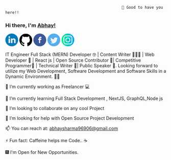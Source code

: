 

                                                       👋 Good to have you here!!
       
                                                                   
### Hi there, I'm [Abhay!](https://github.com/itsabhay99) 
<a href="https://www.linkedin.com/in/itsabhay99/" target="_blank"><img src="https://github.com/avinashkranjan/avinashkranjan/blob/master/logos/linkedin.png" width="40" /></a>
<a href="https://github.com/itsabhay99"><img src="https://github.com/avinashkranjan/avinashkranjan/blob/master/logos/github-logo.png" width="40" /></a>
<a href="https://www.facebook.com/abhaysharma.1333" target="_blank"><img src="https://github.com/avinashkranjan/avinashkranjan/blob/master/logos/facebook.png" width="40" /></a>
<a href="https://twitter.com/Sharmabhay1234"><img src="https://github.com/avinashkranjan/avinashkranjan/blob/master/logos/twitter.png" width="40" /></a>
<a href=""><img src="https://github.com/avinashkranjan/avinashkranjan/blob/master/logos/instagram.png" width="40" /></a>
    
IT Engineer Full Stack (MERN) Developer 🤓 | Content Writer 👨🏻‍💻 | Web Developer 🧐 | React js | Open Source Contributor 📝| Competitive Programmer🤠 | Technical Writer 🤭| Public Speaker 🥳. Looking forward to utilize my Web Development, Software Development and Software Skills in a Dynamic Environment. 🧑🏻




🔭 I’m currently working as Freelancer 💻

🌱 I’m currently learning Full Stack Development , NextJS, GraphQL,Node js

👯 I’m looking to collaborate on any cool Project

🤔 I’m looking for help with Open Source Project Development

📫 You can reach at: abhaysharma96906@gmail.com

⚡ Fun fact: Caffeine helps me Code.. ☕

🎆 I'm Open for New Opportunities.

